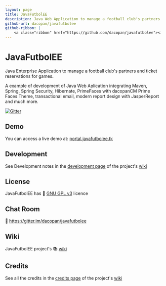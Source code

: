 ```yaml
---
layout: page
title: JavaFutbolEE
description: Java Web Application to manage a football club's partners and ticket reservations for games. 
github-url: dacopan/javafutbolee
github-ribbon: |        
    <a class="ribbon" href="https://github.com/dacopan/javafutbolee"><img style="position: absolute; top: 0; right: 0; border: 0;" src="https://camo.githubusercontent.com/652c5b9acfaddf3a9c326fa6bde407b87f7be0f4/68747470733a2f2f73332e616d617a6f6e6177732e636f6d2f6769746875622f726962626f6e732f666f726b6d655f72696768745f6f72616e67655f6666373630302e706e67" alt="Fork me on GitHub" data-canonical-src="https://s3.amazonaws.com/github/ribbons/forkme_right_orange_ff7600.png"></a>
---
```


# JavaFutbolEE
Java Enterprise Application to manage a football club's partners and ticket reservations for games.

A example of development of Java Web Aplication integrating Maven, Spring, Spring Security, Hibernate, PrimeFaces with dacopanCM Prime Faces Theme, transactional email, modern report design with JasperReport and much more.

[![Gitter](https://badges.gitter.im/Join%20Chat.svg)](https://gitter.im/dacopan/javafutbolee?utm_source=badge&utm_medium=badge&utm_campaign=pr-badge&utm_content=badge)

## Demo
You can access a live demo at:
[portal.javafutbolee.tk](http://portal.javafutbolee.tk)

## Development
See Development notes in the [development page](wiki/development) of the project's [wiki](wiki)

## License
JavaFutbolEE has :cop: [GNU GPL v3](https://github.com/dacopan/javafutbolee/blob/master/LICENSE) licence

## Chat Room
:speech_balloon: <https://gitter.im/dacopan/javafutbolee>

## Wiki
JavaFutbolEE project's :books: [wiki](wiki)

## Credits
See all the credits in the [credits page](wiki/credits) of the project's [wiki](wiki)
